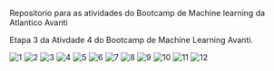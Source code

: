 Repositorio para as atividades do Bootcamp de Machine learning da Atlantico Avanti

Etapa 3 da Ativdade 4 do Bootcamp de Machine Learning Avanti.

![1](https://github.com/user-attachments/assets/eab1150a-ab43-4c59-a463-6ff71aa56915)
![2](https://github.com/user-attachments/assets/795a322f-3b0d-4890-a5b6-83ff84013ed5)
![3](https://github.com/user-attachments/assets/8d551948-91fe-4199-a356-c145cf15a5f0)
![4](https://github.com/user-attachments/assets/7af1c376-339a-46c5-bbb0-41178f504ba0)
![5](https://github.com/user-attachments/assets/a7994f15-3134-4590-a76f-b15bec7e99ab)
![6](https://github.com/user-attachments/assets/a73278b8-d7e3-4152-a6f7-0f18146c0fa0)
![7](https://github.com/user-attachments/assets/9892a0e6-0431-4dff-bc6c-4cb8bfa8d67c)
![8](https://github.com/user-attachments/assets/35e45f87-ae92-4e97-9ab7-cc269c265e81)
![9](https://github.com/user-attachments/assets/707a2d60-9e7d-400d-855d-95743cbb0394)
![10](https://github.com/user-attachments/assets/e440f09e-5799-4592-8f82-98ad824cfd16)
![11](https://github.com/user-attachments/assets/61705a74-4239-4a13-816e-6ae5a2b6ec3b)
![12](https://github.com/user-attachments/assets/f083e364-8093-40d8-be6f-e507d8a46da2)
